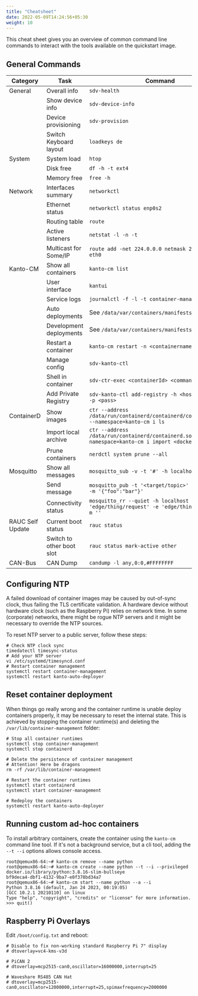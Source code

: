 ```yaml
---
title: "Cheatsheet"
date: 2022-05-09T14:24:56+05:30
weight: 10
---
```


This cheat sheet gives you an overview of common command line commands to interact with the tools available on the quickstart image.

## General Commands

| Category | Task | Command |
| --- | --- | --- |
| General | Overall info | `sdv-health` |
| | Show device info | `sdv-device-info` |
| | Device provisioning | `sdv-provision` |
| | Switch Keyboard layout | `loadkeys de` |
| System | System load | `htop` |
| | Disk free | `df -h -t ext4` |
| | Memory free | `free -h` |
| Network | Interfaces summary | `networkctl` |
| | Ethernet status | `networkctl status enp0s2` |
| | Routing table | `route` |
| | Active listeners | `netstat -l -n -t` |
| | Multicast for Some/IP | `route add -net 224.0.0.0 netmask 240.0.0.0 dev eth0` |
| Kanto-CM | Show all containers| `kanto-cm list` |
| | User interface | `kantui` |
| | Service logs | `journalctl -f -l -t container-management` |
| | Auto deployments | See `/data/var/containers/manifests/` |
| | Development deployments | See `/data/var/containers/manifests_dev/` |
| | Restart a container | `kanto-cm restart -n <containername>` |
| | Manage config | `sdv-kanto-ctl` |
| | Shell in container | `sdv-ctr-exec <containerId> <command>` |
| | Add Private Registry | `sdv-kanto-ctl add-registry -h <host> -u <user> -p <pass>`
| ContainerD | Show images | `ctr --address /data/run/containerd/containerd/containerd.sock --namespace=kanto-cm i ls`
| | Import local archive | `ctr --address /data/run/containerd/containerd.sock --namespace=kanto-cm i import <docker.tar>`
| | Prune containers | `nerdctl system prune --all`
| Mosquitto | Show all messages | `mosquitto_sub -v -t '#' -h localhost` |
| | Send message | `mosquitto_pub -t '<target/topic>' -h localhost -m '{"foo":"bar"}'` |
| | Connectivity status | `mosquitto_rr --quiet -h localhost -t 'edge/thing/request' -e 'edge/thing/response' -m ''`
| RAUC Self Update | Current boot status | `rauc status` |
| | Switch to other boot slot | `rauc status mark-active other` |
| CAN-Bus | CAN Dump | `candump -l any,0:0,#FFFFFFFF` |

## Configuring NTP

A failed download of container images may be caused by out-of-sync clock, thus failing the TLS certificate validation.
A hardware device without hardware clock (such as the Raspberry Pi) relies on network time.
In some (corporate) networks, there might be rogue NTP servers and it might be necessary to override the NTP sources.

To reset NTP server to a public server, follow these steps:

```shell
# Check NTP clock sync
timedatectl timesync-status
# Add your NTP server
vi /etc/systemd/timesyncd.conf
# Restart container management
systemctl restart container-management
systemctl restart kanto-auto-deployer
```

## Reset container deployment

When things go really wrong and the container runtime is unable deploy containers properly, it may be necessary to reset the internal state.
This is achieved by stopping the container runtime(s) and deleting the `/var/lib/container-management` folder:

```shell
# Stop all container runtimes
systemctl stop container-management 
systemctl stop containerd

# Delete the persistence of container management
# Attention! Here be dragons
rm -rf /var/lib/container-management

# Restart the container runtimes
systemctl start containerd
systemctl start container-management

# Redeploy the containers
systemctl restart kanto-auto-deployer
```

## Running custom ad-hoc containers

To install arbitrary containers, create the container using the `kanto-cm` command line tool.
If it's not a background service, but a cli tool, adding the `--t --i` options allows console access.

```shell
root@qemux86-64:~# kanto-cm remove --name python
root@qemux86-64:~# kanto-cm create --name python --t --i --privileged docker.io/library/python:3.8.16-slim-bullseye
bf9deca4-dbf1-4132-9ba7-e0f378bd34a7
root@qemux86-64:~# kanto-cm start --name python --a --i
Python 3.8.16 (default, Jan 24 2023, 00:19:05) 
[GCC 10.2.1 20210110] on linux
Type "help", "copyright", "credits" or "license" for more information.
>>> quit()
```

## Raspberry Pi Overlays

Edit `/boot/config.txt` and reboot:

```plain
# Disable to fix non-working standard Raspberry Pi 7" display
# dtoverlay=vc4-kms-v3d

# PiCAN 2
# dtoverlay=mcp2515-can0,oscillator=16000000,interrupt=25

# Waveshare RS485 CAN Hat
# dtoverlay=mcp2515-can0,oscillator=12000000,interrupt=25,spimaxfrequency=2000000
```
